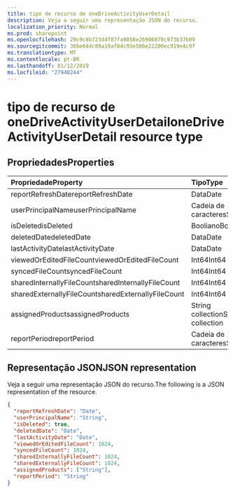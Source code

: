 ```yaml
---
title: tipo de recurso de oneDriveActivityUserDetail
description: Veja a seguir uma representação JSON do recurso.
localization_priority: Normal
ms.prod: sharepoint
ms.openlocfilehash: 29c9c8b723d4f87fa9858e26906878c973b37b09
ms.sourcegitcommit: 36be044c89a19af84c93e586e22200ec919e4c9f
ms.translationtype: MT
ms.contentlocale: pt-BR
ms.lasthandoff: 01/12/2019
ms.locfileid: "27948244"
---
```

# <a name="onedriveactivityuserdetail-resource-type"></a><span data-ttu-id="4b0e1-103">tipo de recurso de oneDriveActivityUserDetail</span><span class="sxs-lookup"><span data-stu-id="4b0e1-103">oneDriveActivityUserDetail resource type</span></span>

## <a name="properties"></a><span data-ttu-id="4b0e1-104">Propriedades</span><span class="sxs-lookup"><span data-stu-id="4b0e1-104">Properties</span></span>

| <span data-ttu-id="4b0e1-105">Propriedade</span><span class="sxs-lookup"><span data-stu-id="4b0e1-105">Property</span></span>                  | <span data-ttu-id="4b0e1-106">Tipo</span><span class="sxs-lookup"><span data-stu-id="4b0e1-106">Type</span></span>              |
| :------------------------ | :---------------- |
| <span data-ttu-id="4b0e1-107">reportRefreshDate</span><span class="sxs-lookup"><span data-stu-id="4b0e1-107">reportRefreshDate</span></span>         | <span data-ttu-id="4b0e1-108">Data</span><span class="sxs-lookup"><span data-stu-id="4b0e1-108">Date</span></span>              |
| <span data-ttu-id="4b0e1-109">userPrincipalName</span><span class="sxs-lookup"><span data-stu-id="4b0e1-109">userPrincipalName</span></span>         | <span data-ttu-id="4b0e1-110">Cadeia de caracteres</span><span class="sxs-lookup"><span data-stu-id="4b0e1-110">String</span></span>            |
| <span data-ttu-id="4b0e1-111">isDeleted</span><span class="sxs-lookup"><span data-stu-id="4b0e1-111">isDeleted</span></span>                 | <span data-ttu-id="4b0e1-112">Booliano</span><span class="sxs-lookup"><span data-stu-id="4b0e1-112">Boolean</span></span>           |
| <span data-ttu-id="4b0e1-113">deletedDate</span><span class="sxs-lookup"><span data-stu-id="4b0e1-113">deletedDate</span></span>               | <span data-ttu-id="4b0e1-114">Data</span><span class="sxs-lookup"><span data-stu-id="4b0e1-114">Date</span></span>              |
| <span data-ttu-id="4b0e1-115">lastActivityDate</span><span class="sxs-lookup"><span data-stu-id="4b0e1-115">lastActivityDate</span></span>          | <span data-ttu-id="4b0e1-116">Data</span><span class="sxs-lookup"><span data-stu-id="4b0e1-116">Date</span></span>              |
| <span data-ttu-id="4b0e1-117">viewedOrEditedFileCount</span><span class="sxs-lookup"><span data-stu-id="4b0e1-117">viewedOrEditedFileCount</span></span>   | <span data-ttu-id="4b0e1-118">Int64</span><span class="sxs-lookup"><span data-stu-id="4b0e1-118">Int64</span></span>             |
| <span data-ttu-id="4b0e1-119">syncedFileCount</span><span class="sxs-lookup"><span data-stu-id="4b0e1-119">syncedFileCount</span></span>           | <span data-ttu-id="4b0e1-120">Int64</span><span class="sxs-lookup"><span data-stu-id="4b0e1-120">Int64</span></span>             |
| <span data-ttu-id="4b0e1-121">sharedInternallyFileCount</span><span class="sxs-lookup"><span data-stu-id="4b0e1-121">sharedInternallyFileCount</span></span> | <span data-ttu-id="4b0e1-122">Int64</span><span class="sxs-lookup"><span data-stu-id="4b0e1-122">Int64</span></span>             |
| <span data-ttu-id="4b0e1-123">sharedExternallyFileCount</span><span class="sxs-lookup"><span data-stu-id="4b0e1-123">sharedExternallyFileCount</span></span> | <span data-ttu-id="4b0e1-124">Int64</span><span class="sxs-lookup"><span data-stu-id="4b0e1-124">Int64</span></span>             |
| <span data-ttu-id="4b0e1-125">assignedProducts</span><span class="sxs-lookup"><span data-stu-id="4b0e1-125">assignedProducts</span></span>          | <span data-ttu-id="4b0e1-126">String collection</span><span class="sxs-lookup"><span data-stu-id="4b0e1-126">String collection</span></span> |
| <span data-ttu-id="4b0e1-127">reportPeriod</span><span class="sxs-lookup"><span data-stu-id="4b0e1-127">reportPeriod</span></span>              | <span data-ttu-id="4b0e1-128">Cadeia de caracteres</span><span class="sxs-lookup"><span data-stu-id="4b0e1-128">String</span></span>            |

## <a name="json-representation"></a><span data-ttu-id="4b0e1-129">Representação JSON</span><span class="sxs-lookup"><span data-stu-id="4b0e1-129">JSON representation</span></span>

<span data-ttu-id="4b0e1-130">Veja a seguir uma representação JSON do recurso.</span><span class="sxs-lookup"><span data-stu-id="4b0e1-130">The following is a JSON representation of the resource.</span></span>

<!-- {
  "blockType": "resource",
  "@odata.type": "microsoft.graph.oneDriveActivityUserDetail"
} -->

```json
{
  "reportRefreshDate": "Date", 
  "userPrincipalName": "String", 
  "isDeleted": true, 
  "deletedDate": "Date", 
  "lastActivityDate": "Date", 
  "viewedOrEditedFileCount": 1024, 
  "syncedFileCount": 1024, 
  "sharedInternallyFileCount": 1024, 
  "sharedExternallyFileCount": 1024, 
  "assignedProducts": ["String"], 
  "reportPeriod": "String"
}
```
